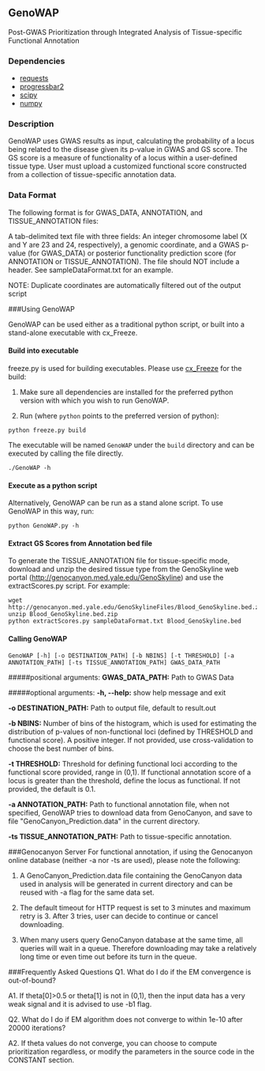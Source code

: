 ## GenoWAP

Post-GWAS Prioritization through Integrated Analysis of Tissue-specific Functional Annotation

### Dependencies
- [requests](http://docs.python-requests.org/en/latest/)
- [progressbar2](https://pypi.python.org/pypi/progressbar2)
- [scipy](http://www.scipy.org)
- [numpy](http://www.numpy.org/)

### Description

GenoWAP uses GWAS results as input, calculating the probability of a locus being related to the disease given its p-value in GWAS and GS score. The GS score is a measure of functionality of a locus within a user-defined tissue type. User must upload a customized functional score constructed from a collection of tissue-specific annotation data.

### Data Format 
The following format is for GWAS_DATA, ANNOTATION, and TISSUE_ANNOTATION files:

A tab-delimited text file with three fields: An integer chromosome label (X and Y are 23 and 24, respectively), a genomic coordinate, and a GWAS p-value (for GWAS_DATA) or posterior functionality prediction score (for ANNOTATION or TISSUE_ANNOTATION). The file should NOT include a header. See sampleDataFormat.txt for an example.

NOTE: Duplicate coordinates are automatically filtered out of the output script


###Using GenoWAP

GenoWAP can be used either as a traditional python script, or built into a stand-alone executable with cx_Freeze.

#### Build into executable
freeze.py is used for building executables. Please use [cx_Freeze](http://cx-freeze.sourceforge.net/) for the build:

1. Make sure all dependencies are installed for the preferred python version with which you wish to run GenoWAP.

2. Run (where `python` points to the preferred version of python):
```
python freeze.py build
```

The executable will be named `GenoWAP` under the `build` directory and can be executed by calling the file directly.

```
./GenoWAP -h
```

#### Execute as a python script
Alternatively, GenoWAP can be run as a stand alone script. To use GenoWAP in this way, run:
```
python GenoWAP.py -h
```

#### Extract GS Scores from Annotation bed file
To generate the TISSUE_ANNOTATION file for tissue-specific mode, download and unzip the desired tissue type from the GenoSkyline web portal (http://genocanyon.med.yale.edu/GenoSkyline) and use the extractScores.py script. For example:

```
wget http://genocanyon.med.yale.edu/GenoSkylineFiles/Blood_GenoSkyline.bed.zip
unzip Blood_GenoSkyline.bed.zip
python extractScores.py sampleDataFormat.txt Blood_GenoSkyline.bed
```

#### Calling GenoWAP

```
GenoWAP [-h] [-o DESTINATION_PATH] [-b NBINS] [-t THRESHOLD] [-a ANNOTATION_PATH] [-ts TISSUE_ANNOTATION_PATH] GWAS_DATA_PATH
```

#####positional arguments:
**GWAS_DATA_PATH:** Path to GWAS Data

#####optional arguments:
**-h, --help:** show help message and exit

**-o DESTINATION_PATH:** Path to output file, default to result.out

**-b NBINS:** Number of bins of the histogram, which is used for estimating the distribution of p-values of non-functional loci (defined by THRESHOLD and functional score). A positive integer. If not provided, use cross-validation to choose the best number of bins.

**-t THRESHOLD:** Threshold for defining functional loci according to the functional score provided, range in (0,1). If functional annotation score of a locus is
greater than the threshold, define the locus as functional. If not provided, the default is 0.1.

**-a ANNOTATION_PATH:** Path to functional annotation file, when not specified, GenoWAP tries to download data from GenoCanyon, and save to file "GenoCanyon_Prediction.data" in the current directory.

**-ts TISSUE_ANNOTATION_PATH:** Path to tissue-specific annotation.

###Genocanyon Server
For functional annotation, if using the Genocanyon online database (neither -a nor -ts are used), please note the following:

1. A GenoCanyon_Prediction.data file containing the GenoCanyon data used in analysis will be generated in current directory and can be reused with -a flag for the same data set.

2. The default timeout for HTTP request is set to 3 minutes and maximum retry is 3. After 3 tries, user can decide to continue or cancel downloading.

3. When many users query GenoCanyon database at the same time, all queries will wait in a queue. Therefore downloading may take a relatively long time or even time out before its turn in the queue.

###Frequently Asked Questions
Q1. What do I do if the EM convergence is out-of-bound?

A1. If theta[0]>0.5 or theta[1] is not in (0,1), then the input data has a very weak signal and it is advised to use -b1 flag.

Q2. What do I do if EM algorithm does not converge to within 1e-10 after 20000 iterations?

A2. If theta values do not converge, you can choose to compute prioritization regardless, or modify the parameters in the source code in the CONSTANT section.